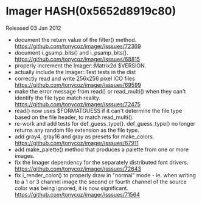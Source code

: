# Imager HASH(0x5652d8919c80)

Released 03 Jan 2012

- document the return value of the filter() method. https://github.com/tonycoz/imager/isssues/72369 
- document i_gsamp_bits() and i_psamp_bits(). https://github.com/tonycoz/imager/isssues/68815 
- properly increment the Imager::Matrix2d $VERSION. 
- actually include the Imager::Test tests in the dist 
- correctly read and write 256x256 pixel ICO files https://github.com/tonycoz/imager/isssues/69599 
- make the error message from read() or read_multi() when they can't identify the file type match reality. https://github.com/tonycoz/imager/isssues/72475 
- read() now uses $FORMATGUESS if it can't determine the file type based on the file header, to match read_multi(). 
- re-work and add tests for def_guess_type(). def_guess_type() no longer returns any random file extension as the file type. 
- add gray4, gray16 and gray as presets for make_colors. https://github.com/tonycoz/imager/isssues/67911 
- add make_palette() method that produces a palette from one or more images. 
- fix the Imager dependency for the separately distributed font drivers. https://github.com/tonycoz/imager/isssues/72643 
- fix i_render_color() to properly draw in "normal" mode - ie. when writing to a 1 or 3 channel image the second or fourth channel of the source color was being ignored, it is now significant. https://github.com/tonycoz/imager/isssues/71564